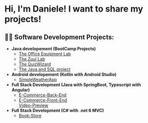 <h1>Hi, I'm Daniele! I want to share my projects! </h1>

<h2>👨‍💻 Software Development Projects:</h2>

- <b>Java developement (BootCamp Projects)</b>
  - [The Office Equipment Lab](https://github.com/TheHandOfGod85/OfficeEquipmentLab)
  - [The Zuul Lab](https://github.com/TheHandOfGod85/TheZuulGame)
  - [The QuizWizard](https://github.com/TheHandOfGod85/TheQuizWizard)
  - [The Java and SQL project](https://github.com/TheHandOfGod85/JavaAndSql)
- <b>Android developement (Kotlin with Android Studio)</b>
  - [SimpleWeatherApp](https://github.com/TheHandOfGod85/SimpleWeather)
- <b>Full Stack Development (Java with SpringBoot, Typescript with Angular)</b>
  - [E-Commerce-Back-End](https://github.com/TheHandOfGod85/e-commerce)
  - [E-Commerce-Front-End](https://github.com/TheHandOfGod85/angular-ecommerce)
    <br>
    [Video-Preview](https://youtu.be/4KXtTVZEX3A)
- <b>Full Stack Development (C# with .net 6 MVC)</b>
  - [Book-Store](https://github.com/TheHandOfGod85/BulkyBook)
 

